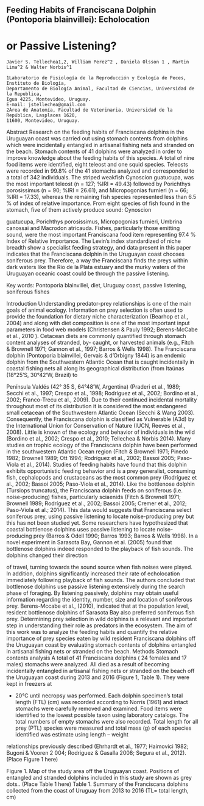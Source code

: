 ## Feeding Habits of Franciscana Dolphin (Pontoporia blainvillei): Echolocation

# or Passive Listening?

```
Javier S. Tellechea1,2, William Perez^2 , Daniela Olsson 1 , Martin Lima^2 & Walter Norbis^1
```
```
1Laboratorio de Fisiología de la Reproducción y Ecología de Peces, Instituto de Biología,
Departamento de Biología Animal, Facultad de Ciencias, Universidad de la Republica,
Igua 4225, Montevideo, Uruguay.
E-mail: jstellechea@gmail.com
2Área de Anatomía, Facultad de Veterinaria, Universidad de la República, Lasplaces 1620,
11600, Montevideo, Uruguay.
```
Abstract
Research on the feeding habits of Franciscana dolphins in the Uruguayan coast was carried out
using stomach contents from dolphins which were incidentally entangled in artisanal fishing nets
and stranded on the beach. Stomach contents of 41 dolphins were analyzed in order to improve
knowledge about the feeding habits of this species. A total of nine food items were identified,
eight teleost and one squid species. Teleosts were recorded in 99.8% of the 41 stomachs
analyzed and corresponded to a total of 342 individuals. The striped weakfish Cynoscion
guatucupa, was the most important teleost (n = 127; %IRI = 49.43) followed by Porichthys
porosissimus (n = 90; %IRI = 26.61), and Micropogonias furnieri (n = 66; %IRI = 17.33),
whereas the remaining fish species represented less than 6.5 % of index of relative importance.
From eight species of fish found in the stomach, five of them actively produce sound: Cynoscion


guatucupa, Porichthys porosissimus, Micropogonias furnieri, Umbrina canossai and Macrodon
atricauda. Fishes, particularly those emitting sound, were the most important Franciscana food
item representing 97.4 % Index of Relative Importance. The Levin’s index standardized of niche
breadth show a specialist feeding strategy, and data present in this paper indicates that the
Franciscana dolphin in the Uruguayan coast chooses soniferous prey. Therefore, a way the
Franciscana finds the preys within dark waters like the Rio de la Plata estuary and the murky
waters of the Uruguayan oceanic coast could be through the passive listening.

Key words: Pontoporia blainvillei, diet, Uruguay coast, passive listening, soniferous fishes

Introduction
Understanding predator-prey relationships is one of the main goals of animal ecology.
Information on prey selection is often used to provide the foundation for dietary niche
characterization (Bearhop et al., 2004) and along with diet composition is one of the most
important input parameters in food web models (Christensen & Pauly 1992; Berens-McCabe et
al., 2010 ).
Cetacean diets are commonly quantified through stomach content analyses of stranded, by-
caught, or harvested animals (e.g., Fitch & Brownell 1971; Gannon et al., 1997; Barros & Wells
1998). The Franciscana dolphin (Pontoporia blainvillei, Gervais & d’Orbigny 1844) is an
endemic dolphin from the Southwestern Atlantic Ocean that is caught incidentally in coastal
fishing nets all along its geographical distribution (from Itaúnas (18°25’S, 30°42’W, Brazil) to


Península Valdés (42° 35 ́S, 64°48’W, Argentina) (Praderi et al., 1989; Secchi et al., 1997;
Crespo et al., 1998; Rodriguez et al., 2002; Bordino et al., 2002; Franco-Trecu et al., 2009). Due
to their continued incidental mortality throughout most of its distribution it is considered the
most endangered small cetacean of the Southwestern Atlantic Ocean (Secchi & Wang 2003).
Consequently, the Franciscana dolphin is classified as Vulnerable (A3d) by the International
Union for Conservation of Nature (IUCN, Reeves et al., 2008). Little is known of the ecology
and behavior of individuals in the wild (Bordino et al., 2002; Crespo et al., 2010; Tellechea &
Norbis 2014).
Many studies on trophic ecology of the Franciscana dolphin have been performed in the
southwestern Atlantic Ocean region (Fitch & Brownell 1971; Pinedo 1982; Brownell 1989; Ott
1994; Rodríguez et al., 2002; Bassoi 2005; Paso-Viola et al., 2014). Studies of feeding habits
have found that this dolphin exhibits opportunistic feeding behavior and is a prey generalist,
consuming fish, cephalopods and crustaceans as the most common prey (Rodríguez et al., 2002;
Bassoi 2005; Paso-Viola et al., 2014). Like the bottlenose dolphin (Tursiops truncatus), the
Franciscana dolphin feeds on soniferous (i.e. noise-producing) fishes, particularly sciaenids
(Fitch & Brownell 1971; Brownell 1989; Rodríguez et al., 2002; Bassoi 2005; Cremer et al.,
2012; Paso-Viola et al.; 2014). This data would suggests that Franciscana select soniferous prey,
using passive listening to locate noise-producing prey but this has not been studied yet.
Some researchers have hypothesized that coastal bottlenose dolphins uses passive
listening to locate noise-producing prey (Barros & Odell 1990; Barros 1993; Barros & Wells
1998). In a novel experiment in Sarasota Bay, Gannon et al. (2005) found that bottlenose
dolphins indeed responded to the playback of fish sounds. The dolphins changed their direction


of travel, turning towards the sound source when fish noises were played. In addition, dolphins
significantly increased their rate of echolocation immediately following playback of fish sounds.
The authors concluded that bottlenose dolphins use passive listening extensively during the
search phase of foraging. By listening passively, dolphins may obtain useful information
regarding the identity, number, size and location of soniferous prey. Berens-Mccabe et al.,
(2010), indicated that at the population level, resident bottlenose dolphins of Sarasota Bay also
preferred soniferous fish prey.
Determining prey selection in wild dolphins is a relevant and important step in
understanding their role as predators in the ecosystem. The aim of this work was to analyze the
feeding habits and quantify the relative importance of prey species eaten by wild resident
Franciscana dolphins off the Uruguayan coast by evaluating stomach contents of dolphins
entangled in artisanal fishing nets or stranded on the beach.
Methods
Stomach contents analysis
A total of 41 Franciscana dolphins ( 24 females and 17 males) stomachs were analyzed. All died
as a result of becoming incidentally entangled in artisanal fishing nets or stranded on the beach
off the Uruguayan coast during 2013 and 2016 (Figure 1, Table 1). They were kept in freezers at

- 20°C until necropsy was performed. Each dolphin specimen’s total length (FTL) (cm) was
recorded according to Norris (1961) and intact stomachs were carefully removed and examined.
Food items were identified to the lowest possible taxon using laboratory catalogs. The total
numbers of empty stomachs were also recorded. Total length for all prey (PTL) species were
measured and total mass (g) of each species identified was estimate using length – weight


relationships previously described (Ehrhardt et al., 1977; Haimovici 1982; Bugoni & Vooren
2 004; Rodriguez & Gasalla 2008; Segura et al., 2012). (Place Figure 1 here)

Figure 1. Map of the study area off the Uruguayan coast. Positions of entangled and stranded
dolphins included in this study are shown as grey dots..
(Place Table 1 here)
Table 1. Summary of the Franciscana dolphins collected from the coast of Uruguay from 2013 to
2016 (TL= total length, cm)
